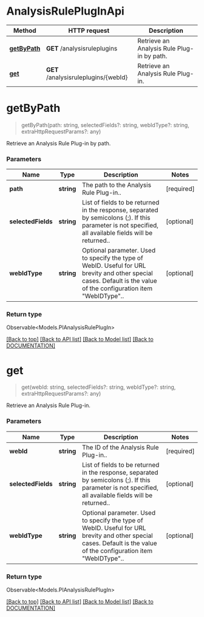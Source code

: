 # AnalysisRulePlugInApi

Method | HTTP request | Description
------------ | ------------- | -------------
[**getByPath**](AnalysisRulePlugInApi.md#getbypath) | **GET** /analysisruleplugins | Retrieve an Analysis Rule Plug-in by path.
[**get**](AnalysisRulePlugInApi.md#get) | **GET** /analysisruleplugins/{webId} | Retrieve an Analysis Rule Plug-in.


# **getByPath**
> getByPath(path: string, selectedFields?: string, webIdType?: string, extraHttpRequestParams?: any)

Retrieve an Analysis Rule Plug-in by path.

### Parameters

Name | Type | Description | Notes
------------- | ------------- | ------------- | -------------
 **path** | **string**| The path to the Analysis Rule Plug-in.. | [required]
 **selectedFields** | **string**| List of fields to be returned in the response, separated by semicolons (;). If this parameter is not specified, all available fields will be returned.. | [optional]
 **webIdType** | **string**| Optional parameter. Used to specify the type of WebID. Useful for URL brevity and other special cases. Default is the value of the configuration item "WebIDType".. | [optional]


### Return type

Observable<Models.PIAnalysisRulePlugIn>

[[Back to top]](#) [[Back to API list]](../../DOCUMENTATION.md#documentation-for-api-endpoints) [[Back to Model list]](../../DOCUMENTATION.md#documentation-for-models) [[Back to DOCUMENTATION]](../../DOCUMENTATION.md)

# **get**
> get(webId: string, selectedFields?: string, webIdType?: string, extraHttpRequestParams?: any)

Retrieve an Analysis Rule Plug-in.

### Parameters

Name | Type | Description | Notes
------------- | ------------- | ------------- | -------------
 **webId** | **string**| The ID of the Analysis Rule Plug-in.. | [required]
 **selectedFields** | **string**| List of fields to be returned in the response, separated by semicolons (;). If this parameter is not specified, all available fields will be returned.. | [optional]
 **webIdType** | **string**| Optional parameter. Used to specify the type of WebID. Useful for URL brevity and other special cases. Default is the value of the configuration item "WebIDType".. | [optional]


### Return type

Observable<Models.PIAnalysisRulePlugIn>

[[Back to top]](#) [[Back to API list]](../../DOCUMENTATION.md#documentation-for-api-endpoints) [[Back to Model list]](../../DOCUMENTATION.md#documentation-for-models) [[Back to DOCUMENTATION]](../../DOCUMENTATION.md)
